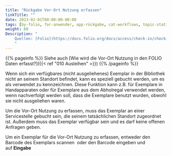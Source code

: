 ```yaml
---
title: "Rückgabe Vor-Ort Nutzung erfassen"
linkTitle: ""
date: 2023-02-01T00:00:00-00:00
tags: [by-folio, for-anwender, app-rückgabe, cat-workflows, topic-statistik]
weight: 60
Description: "
    Quellen: [Folio](https://docs.folio.org/docs/access/check-in/checkin/#recording-in-house-use-of-an-item) <!-- & [GBV](https://info.gebev.de/pages/viewpage.action?pageId=843317317) -->
    "
---
```


{{% pageinfo %}}
Siehe auch [Wie wird die Vor-Ort Nutzung in den FOLIO Daten erfasst?]({{< ref "010 Ausleihen" >}})
{{% /pageinfo %}}

Wenn sich ein verfügbares (nicht ausgeliehenes) Exemplar in der Bibliothek nicht an seinem Standort befindet, kann es speziell gebucht werden, um es als verwendet zu kennzeichnen. Diese Funktion kann z.B. für Exemplare in Handapparaten oder für Exemplare aus dem Abholregal verwendet werden, wenn nachverfolgt werden soll, dass die Exemplare benutzt wurden, obwohl sie nicht ausgeliehen waren.

Um die Vor-Ort Nutzung zu erfassen, muss das Exemplar an einer Servicestelle gebucht sein, die seinem tatsächlichen Standort zugeordnet ist. Außerdem muss das Exemplar verfügbar sein und es darf keine offenen Anfragen geben.

Um ein Exemplar für die Vor-Ort Nutzung zu erfassen, entweder den Barcode des Exemplars scannen  oder den Barcode eingeben und auf **Eingabe**

